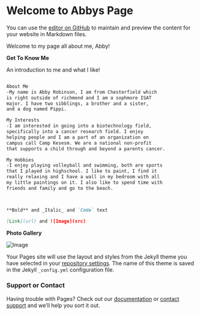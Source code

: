 # Welcome to Abbys Page

You can use the [editor on GitHub](https://github.com/abbymrobinson/abbymrobinson.gethub.io/edit/gh-pages/index.md) to maintain and preview the content for your website in Markdown files.

Welcome to my page all about me, Abby!

**Get To Know Me**

An introduction to me and what I like!

```markdown

About Me
-My name is Abby Robinson, I am from Chesterfield which 
is right outside of richmond and I am a sophmore ISAT 
major. I have two sibblings, a brother and a sister,
and a dog named Pippi.

My Interests
-I am interested in going into a biotechnology field,
specifically into a cancer research field. I enjoy 
helping people and I am a part of an organization on 
campus call Camp Kesesm. We are a national non-profit 
that supports a child through and beyond a parents cancer.

My Hobbies
-I enjoy playing volleyball and swimming, both are sports
that I played in highschool. I like to paint, I find it
really relaxing and I have a wall in my bedroom with all
my little paintings on it. I also like to spend time with
friends and family and go to the beach.



**Bold** and _Italic_ and `Code` text

[Link](url) and ![Image](src)
```


**Photo Gallery**

![Image](https://github.com/abbymrobinson/abbymrobinson.github.io/issues/1#issue-690518185)

Your Pages site will use the layout and styles from the Jekyll theme you have selected in your [repository settings](https://github.com/abbymrobinson/abbymrobinson.gethub.io/settings). The name of this theme is saved in the Jekyll `_config.yml` configuration file.

### Support or Contact

Having trouble with Pages? Check out our [documentation](https://docs.github.com/categories/github-pages-basics/) or [contact support](https://github.com/contact) and we’ll help you sort it out.
